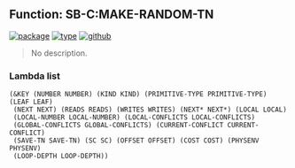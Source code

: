 ## Function: SB-C:MAKE-RANDOM-TN
[![package](https://img.shields.io/badge/Package-SB--C-5f9ea0.svg?style=social&colorA=999999)](../) [![type](https://img.shields.io/badge/Type-Function-5f9ea0.svg?style=social&colorA=999999)](../#function) [![github](https://img.shields.io/badge/GitHub-View_the_source-5f9ea0.svg?style=social&colorA=999999&logo=github)](https://github.com/sbcl/sbcl/blob/master/src/compiler/vop.lisp/) 

> No description.

### Lambda list
```
(&KEY (NUMBER NUMBER) (KIND KIND) (PRIMITIVE-TYPE PRIMITIVE-TYPE) (LEAF LEAF)
 (NEXT NEXT) (READS READS) (WRITES WRITES) (NEXT* NEXT*) (LOCAL LOCAL)
 (LOCAL-NUMBER LOCAL-NUMBER) (LOCAL-CONFLICTS LOCAL-CONFLICTS)
 (GLOBAL-CONFLICTS GLOBAL-CONFLICTS) (CURRENT-CONFLICT CURRENT-CONFLICT)
 (SAVE-TN SAVE-TN) (SC SC) (OFFSET OFFSET) (COST COST) (PHYSENV PHYSENV)
 (LOOP-DEPTH LOOP-DEPTH))
```
